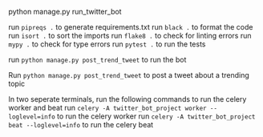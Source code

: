 python manage.py run_twitter_bot


run `pipreqs .` to generate requirements.txt
run `black .` to format the code
run `isort .` to sort the imports
run `flake8 .` to check for linting errors
run `mypy .` to check for type errors
run `pytest .` to run the tests

run `python manage.py post_trend_tweet` to run the bot


Run `python manage.py post_trend_tweet` to post a tweet about a trending topic

In two seperate terminals, run the following commands to run the celery worker and beat
run `celery -A twitter_bot_project worker --loglevel=info` to run the celery worker
run `celery -A twitter_bot_project beat --loglevel=info` to run the celery beat
